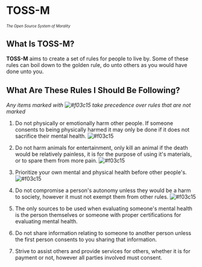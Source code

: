 # TOSS-M
<sub><sup>*The Open Source System of Morality*</sub></sup>

## What Is TOSS-M?
**TOSS-M** aims to create a set of rules for people to live by. Some of these rules can boil down to the golden rule, do unto others as you would have done unto you.

## What Are These Rules I Should Be Following?

*Any items marked with ![#f03c15](https://placehold.co/5x5/f03c15/f03c15.png) take precedence over rules that are not marked*

1. Do not physically or emotionally harm other people. If someone consents to being physically harmed it may only be done if it does not sacrifice their mental health. ![#f03c15](https://placehold.co/5x5/f03c15/f03c15.png)

2. Do not harm animals for entertainment, only kill an animal if the death would be relatively painless, it is for the purpose of using it's materials, or to spare them from more pain. ![#f03c15](https://placehold.co/5x5/f03c15/f03c15.png)

3. Prioritize your own mental and physical health before other people's. ![#f03c15](https://placehold.co/5x5/f03c15/f03c15.png)

4. Do not compromise a person's autonomy unless they would be a harm to society, however it must not exempt them from other rules. ![#f03c15](https://placehold.co/5x5/f03c15/f03c15.png)

5. The only sources to be used when evaluating someone's mental health is the person themselves or someone with proper certifications for evaluating mental health.

6. Do not share information relating to someone to another person unless the first person consents to you sharing that information.

7. Strive to assist others and provide services for others, whether it is for payment or not, however all parties involved must consent.
